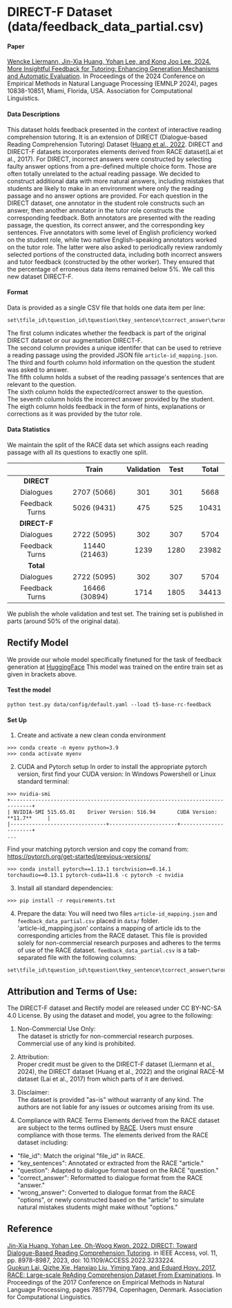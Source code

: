 # DIRECT-F Dataset (data/feedback_data_partial.csv)

#### Paper
[Wencke Liermann, Jin-Xia Huang, Yohan Lee, and Kong Joo Lee. 2024. More Insightful Feedback for Tutoring: Enhancing Generation Mechanisms and Automatic Evaluation](https://aclanthology.org/2024.emnlp-main.605/). In Proceedings of the 2024 Conference on Empirical Methods in Natural Language Processing (EMNLP 2024), pages 10838-10851, Miami, Florida, USA. Association for Computational Linguistics.

#### Data Descriptions

This dataset holds feedback presented in the context of interactive reading comprehension tutoring. It is an extension of DIRECT (Dialogue-based Reading Comprehension Tutoring) Dataset ([Huang et al., 2022](https://ieeexplore.ieee.org/document/10003215). DIRECT and DIRECT-F datasets incorporates elements derived from RACE dataset(Lai et al., 2017). 
For DIRECT, incorrect answers were constructed by selecting faulty answer options from a pre-defined multiple choice form. Those are often totally unrelated to the actual reading passage. We decided to construct additional data with more natural answers, including mistakes that students are likely to make in an environment where only the reading passage and no answer options are provided. For each question in the DIRECT dataset, one annotator in the student role constructs such an answer, then another annotator in the tutor role constructs the corresponding feedback. Both annotators are presented with the reading passage, the question, its correct answer, and the corresponding key sentences. Five annotators with some level of English proficiency worked on the student role, while two native English-speaking annotators worked on the tutor role. The latter were also asked to periodically review randomly selected portions of the constructed data, including both incorrect answers and tutor feedback (constructed by the other worker). They ensured that the percentage of erroneous data items remained below 5%. We call this new dataset DIRECT-F.

#### Format
Data is provided as a single CSV file that holds one data item per line:
```
set\tfile_id\tquestion_id\tquestion\tkey_sentence\tcorrect_answer\twrong_answer\tfeedback
```
The first column indicates whether the feedback is part of the original DIRECT dataset or our augmentation DIRECT-F.  
The second column provides a unique identifer that can be used to retrieve a reading passage using the provided JSON file `article-id_mapping.json`.  
The third and fourth column hold information on the question the student was asked to answer.  
The fifth column holds a subset of the reading passage's sentences that are relevant to the question.  
The sixth column holds the expected/correct answer to the question.  
The seventh column holds the incorrect answer provided by the student.  
The eigth column holds feedback in the form of hints, explanations or corrections as it was provided by the tutor role.  

#### Data Statistics

We maintain the split of the RACE data set which assigns each reading passage with all its questions to exactly one split.

| | Train | Validation | Test | | Total |
| :---: | :---: | :---: | :---: | :-: | :---: |
| **DIRECT**  |   |   |   | |   |
| Dialogues | 2707 (5066) | 301 | 301 || 5668  |
| Feedback Turns | 5026 (9431) | 475 | 525 || 10431  |
| **DIRECT-F** |   |   |   | |   |
| Dialogues | 2722 (5095) | 302 | 307 || 5704 |
| Feedback Turns | 11440 (21463) | 1239 | 1280 || 23982 |
| **Total** |   |   |   | |   |
| Dialogues | 2722 (5095)  | 302  | 307  | | 5704  |
| Feedback Turns | 16466 (30894)  | 1714  | 1805  | | 34413  |

We publish the whole validation and test set. The training set is published in parts (around 50% of the original data).

## Rectify Model
We provide our whole model specifically finetuned for the task of feedback generation at [HuggingFace](https://huggingface.co/etri-lirs/t5-base-rc-feedback) This model was trained on the entire train set as given in brackets above.

#### Test the model
```
python test.py data/config/default.yaml --load t5-base-rc-feedback
```

#### Set Up
1. Create and activate a new clean conda environment
```
>>> conda create -n myenv python=3.9
>>> conda activate myenv
```

2. CUDA and Pytorch setup
In order to install the appropriate pytorch version, first find your CUDA version:
In Windows Powershell or Linux standard terminal:
```
>>> nvidia-smi
+-----------------------------------------------------------------------------+
| NVIDIA-SMI 515.65.01    Driver Version: 516.94       CUDA Version: **11.7**     |
|-------------------------------+----------------------+----------------------+
...
```

Find your matching pytorch version and copy the comand from:
https://pytorch.org/get-started/previous-versions/
```
>>> conda install pytorch==1.13.1 torchvision==0.14.1 torchaudio==0.13.1 pytorch-cuda=11.6 -c pytorch -c nvidia
```

3. Install all standard dependencies:
```
>>> pip install -r requirements.txt
```

4. Prepare the data:
You will need two files `article-id_mapping.json` and `feedback_data_partial.csv` placed in `data/` folder.  
'article-id_mapping.json' contains a mapping of article ids to the corresponding articles from the RACE dataset. This file is provided solely for non-commercial research purposes and adheres to the terms of use of the RACE dataset.
`feedback_data_partial.csv` is a tab-separated file with the following columns:
```
set\tfile_id\tquestion_id\tquestion\tkey_sentence\tcorrect_answer\twrong_answer\tfeedback
```

## Attribution and Terms of Use:
The DIRECT-F dataset and Rectify model are released under CC BY-NC-SA 4.0 License. By using the dataset and model, you agree to the following:  

1. Non-Commercial Use Only:   
The dataset is strictly for non-commercial research purposes. Commercial use of any kind is prohibited.  
  
2. Attribution:   
Proper credit must be given to the DIRECT-F dataset (Liermann et al., 2024), the DIRECT dataset (Huang et al., 2022) and the original RACE-M dataset (Lai et al., 2017) from which parts of it are derived.  
  
3. Disclaimer:   
The dataset is provided "as-is" without warranty of any kind. The authors are not liable for any issues or outcomes arising from its use.  

4. Compliance with RACE Terms
Elements derived from the RACE dataset are subject to the terms outlined by [RACE](https://www.cs.cmu.edu/~glai1/data/race/#:~:text=notes). Users must ensure compliance with those terms.
The elements derived from the RACE dataset including:
- "file_id": Match the original "file_id" in RACE.
- "key_sentences": Annotated or extracted from the RACE "article."
- "question": Adapted to dialogue format based on the RACE "question."
- "correct_answer": Reformatted to dialogue format from the RACE "answer."
- "wrong_answer": Converted to dialogue format from the RACE "options", or newly constructed based on the "article" to simulate natural mistakes students might make without "options."

## Reference
[Jin-Xia Huang, Yohan Lee, Oh-Woog Kwon. 2022. DIRECT: Toward Dialogue-Based Reading Comprehension Tutoring](https://ieeexplore.ieee.org/document/10003215). in IEEE Access, vol. 11, pp. 8978-8987, 2023, doi: 10.1109/ACCESS.2022.3233224.  
[Guokun Lai, Qizhe Xie, Hanxiao Liu, Yiming Yang, and Eduard Hovy. 2017. RACE: Large-scale ReAding Comprehension Dataset From Examinations](https://aclanthology.org/D17-1082/). In Proceedings of the 2017 Conference on Empirical Methods in Natural Language Processing, pages 785?794, Copenhagen, Denmark. Association for Computational Linguistics.  
